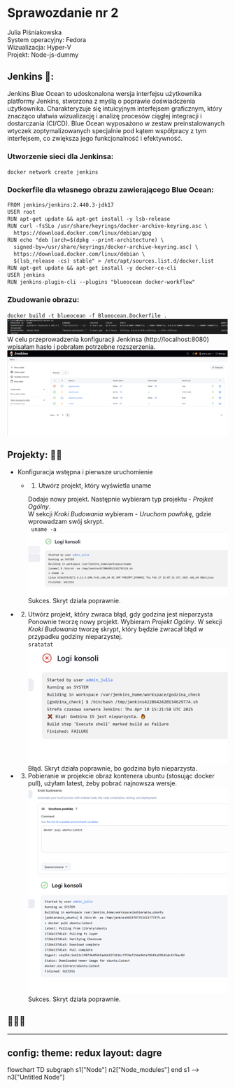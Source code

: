 # Sprawozdanie nr 2
Julia Piśniakowska <br>
System operacyjny: Fedora <br>
Wizualizacja: Hyper-V <br>
Projekt: Node-js-dummy <br>

## Jenkins 🌵:<br>

Jenkins Blue Ocean to udoskonalona wersja interfejsu użytkownika platformy Jenkins, stworzona z myślą o poprawie doświadczenia użytkownika. Charakteryzuje się intuicyjnym interfejsem graficznym, który znacząco ułatwia wizualizację i analizę procesów ciągłej integracji i dostarczania (CI/CD). Blue Ocean wyposażono w zestaw preinstalowanych wtyczek zoptymalizowanych specjalnie pod kątem współpracy z tym interfejsem, co zwiększa jego funkcjonalność i efektywność.
### Utworzenie sieci dla Jenkinsa:
` docker network create jenkins `
### Dockerfile dla własnego obrazu zawierającego Blue Ocean:
``` 
FROM jenkins/jenkins:2.440.3-jdk17
USER root
RUN apt-get update && apt-get install -y lsb-release
RUN curl -fsSLo /usr/share/keyrings/docker-archive-keyring.asc \
  https://download.docker.com/linux/debian/gpg
RUN echo "deb [arch=$(dpkg --print-architecture) \
  signed-by=/usr/share/keyrings/docker-archive-keyring.asc] \
  https://download.docker.com/linux/debian \
  $(lsb_release -cs) stable" > /etc/apt/sources.list.d/docker.list
RUN apt-get update && apt-get install -y docker-ce-cli
USER jenkins
RUN jenkins-plugin-cli --plugins "blueocean docker-workflow" 

```
### Zbudowanie obrazu:
` docker build -t blueocean -f Blueocean.Dockerfile . `
![alt text](image-3.png)
W celu przeprowadzenia konfiguracji Jenkinsa (http://localhost:8080) wpisałam hasło i pobrałam potrzebne rozszerzenia.
![alt text](image-4.png)

## Projekty: 🌵🌵
* Konfiguracja wstępna i pierwsze uruchomienie

  * 1. Utwórz projekt, który wyświetla uname

    Dodaje nowy projekt. Następnie wybieram typ projektu - *Projket Ogólny*.<br>
    W sekcji *Kroki Budowania* wybieram - *Uruchom powłokę*, gdzie wprowadzam swój skrypt.<br>
    ` uname -a`<br>
![alt text](<skrypt dziala.PNG>)
Sukces. Skryt działa poprawnie.<br>

 * 2. Utwórz projekt, który zwraca błąd, gdy godzina jest nieparzysta
    Ponownie tworzę nowy projekt. Wybieram *Projekt Ogólny*. W sekcji *Kroki Budowania* tworzę skrypt, który będzie zwracał błąd w przypadku godziny nieparzystej.<br>
` sratatat `<br>
![alt text](<godzina check.PNG>)
Błąd. Skryt działa poprawnie, bo godzina była nieparzysta.

* 3. Pobieranie w projekcie obraz kontenera ubuntu (stosując docker pull), użyłam latest, żeby pobrać najnowsza wersje.
![alt text](image-2.png)
![alt text](image-5.png)
Sukces. Skryt działa poprawnie.<br>

## 🌵🌵🌵
---
config:
  theme: redux
  layout: dagre
---
flowchart TD
 subgraph s1["Node"]
        n2["Node_modules"]
  end
    s1 --> n3["Untitled Node"]
